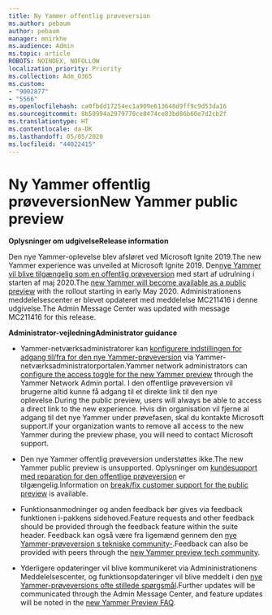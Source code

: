 ```yaml
---
title: Ny Yammer offentlig prøveversion
ms.author: pebaum
author: pebaum
manager: mnirkhe
ms.audience: Admin
ms.topic: article
ROBOTS: NOINDEX, NOFOLLOW
localization_priority: Priority
ms.collection: Adm_O365
ms.custom:
- "9002877"
- "5566"
ms.openlocfilehash: ca0fbdd17254ec1a909e613648d9ff9c9d53da16
ms.sourcegitcommit: 8b50994a2979778ce8474ce83bd86b60e7d2cb2f
ms.translationtype: HT
ms.contentlocale: da-DK
ms.lasthandoff: 05/05/2020
ms.locfileid: "44022415"
---
```

# <a name="new-yammer-public-preview"></a><span data-ttu-id="4eeba-102">Ny Yammer offentlig prøveversion</span><span class="sxs-lookup"><span data-stu-id="4eeba-102">New Yammer public preview</span></span>

<span data-ttu-id="4eeba-103">**Oplysninger om udgivelse**</span><span class="sxs-lookup"><span data-stu-id="4eeba-103">**Release information**</span></span>

<span data-ttu-id="4eeba-104">Den nye Yammer-oplevelse blev afsløret ved Microsoft Ignite 2019.</span><span class="sxs-lookup"><span data-stu-id="4eeba-104">The new Yammer experience was unveiled at Microsoft Ignite 2019.</span></span> <span data-ttu-id="4eeba-105">Den[nye Yammer vil blive tilgængelig som en offentlig prøveversion](https://docs.microsoft.com/yammer/get-started-with-yammer/newyammer-faq) med start af udrulning i starten af maj 2020.</span><span class="sxs-lookup"><span data-stu-id="4eeba-105">The [new Yammer will become available as a public preview](https://docs.microsoft.com/yammer/get-started-with-yammer/newyammer-faq) with the rollout starting in early May 2020.</span></span> <span data-ttu-id="4eeba-106">Administrationens meddelelsescenter er blevet opdateret med meddelelse MC211416 i denne udgivelse.</span><span class="sxs-lookup"><span data-stu-id="4eeba-106">The Admin Message Center was updated with message MC211416 for this release.</span></span>

<span data-ttu-id="4eeba-107">**Administrator-vejledning**</span><span class="sxs-lookup"><span data-stu-id="4eeba-107">**Administrator guidance**</span></span>

- <span data-ttu-id="4eeba-108">Yammer-netværksadministratorer kan [konfigurere indstillingen for adgang til/fra for den nye Yammer-prøveversion](https://docs.microsoft.com/yammer/get-started-with-yammer/administrative-settings-opt-in-newyammer) via Yammer-netværksadministratorportalen.</span><span class="sxs-lookup"><span data-stu-id="4eeba-108">Yammer network administrators can [configure the access toggle for the new Yammer preview](https://docs.microsoft.com/yammer/get-started-with-yammer/administrative-settings-opt-in-newyammer) through the Yammer Network Admin portal.</span></span> <span data-ttu-id="4eeba-109">I den offentlige prøveversion vil brugerne altid kunne få adgang til et direkte link til den nye oplevelse.</span><span class="sxs-lookup"><span data-stu-id="4eeba-109">During the public preview, users will always be able to access a direct link to the new experience.</span></span> <span data-ttu-id="4eeba-110">Hvis din organisation vil fjerne al adgang til det nye Yammer under prøvefasen, skal du kontakte Microsoft support.</span><span class="sxs-lookup"><span data-stu-id="4eeba-110">If your organization wants to remove all access to the new Yammer during the preview phase, you will need to contact Microsoft support.</span></span>

- <span data-ttu-id="4eeba-111">Den nye Yammer offentlig prøveversion understøttes ikke.</span><span class="sxs-lookup"><span data-stu-id="4eeba-111">The new Yammer public preview is unsupported.</span></span> <span data-ttu-id="4eeba-112">Oplysninger om [kundesupport med reparation for den offentlige prøveversion](https://docs.microsoft.com/yammer/get-started-with-yammer/newyammer-faq#yammer-preview-customer-support) er tilgængelig.</span><span class="sxs-lookup"><span data-stu-id="4eeba-112">Information on [break/fix customer support for the public preview](https://docs.microsoft.com/yammer/get-started-with-yammer/newyammer-faq#yammer-preview-customer-support) is available.</span></span>

- <span data-ttu-id="4eeba-113">Funktionsanmodninger og anden feedback bør gives via feedback funktionen i-pakkens sidehoved.</span><span class="sxs-lookup"><span data-stu-id="4eeba-113">Feature requests and other feedback should be provided through the feedback feature within the suite header.</span></span> <span data-ttu-id="4eeba-114">Feedback kan også være fra ligemænd gennem den [nye Yammer-prøveversion s tekniske community-](https://techcommunity.microsoft.com/t5/new-yammer-preview/bd-p/NewYammerPreview).</span><span class="sxs-lookup"><span data-stu-id="4eeba-114">Feedback can also be provided with peers through the [new Yammer preview tech community](https://techcommunity.microsoft.com/t5/new-yammer-preview/bd-p/NewYammerPreview).</span></span>

- <span data-ttu-id="4eeba-115">Yderligere opdateringer vil blive kommunikeret via Admininistrationens Meddelelsescenter, og funktionsopdateringer vil blive meddelt i den [nye Yammer-prøveversions ofte stillede spørgsmål](https://docs.microsoft.com/yammer/get-started-with-yammer/newyammer-faq).</span><span class="sxs-lookup"><span data-stu-id="4eeba-115">Further updates will be communicated through the Admin Message Center, and feature updates will be noted in the [new Yammer Preview FAQ](https://docs.microsoft.com/yammer/get-started-with-yammer/newyammer-faq).</span></span>
